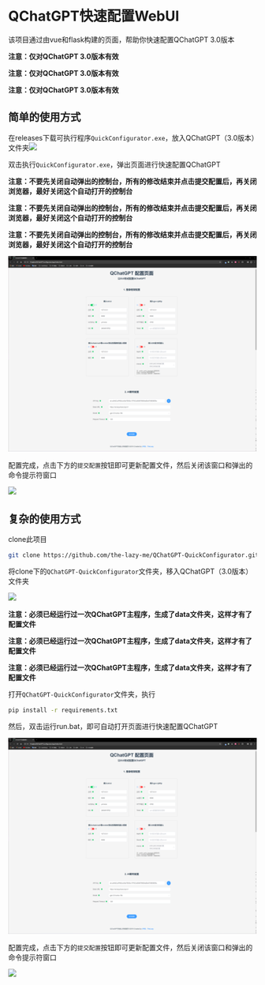 # QChatGPT快速配置WebUI

该项目通过由vue和flask构建的页面，帮助你快速配置QChatGPT 3.0版本

**注意：仅对QChatGPT 3.0版本有效**

**注意：仅对QChatGPT 3.0版本有效**

**注意：仅对QChatGPT 3.0版本有效**

## 简单的使用方式

在releases下载可执行程序`QuickConfigurator.exe`，放入QChatGPT（3.0版本）文件夹![](E:\QChatGPT-QuickConfigurator\res\img\04.png)

双击执行`QuickConfigurator.exe`，弹出页面进行快速配置QChatGPT

**注意：不要先关闭自动弹出的控制台，所有的修改结束并点击提交配置后，再关闭浏览器，最好关闭这个自动打开的控制台**

**注意：不要先关闭自动弹出的控制台，所有的修改结束并点击提交配置后，再关闭浏览器，最好关闭这个自动打开的控制台**

**注意：不要先关闭自动弹出的控制台，所有的修改结束并点击提交配置后，再关闭浏览器，最好关闭这个自动打开的控制台**

![](/res/img/02.png)

配置完成，点击下方的`提交配置`按钮即可更新配置文件，然后关闭该窗口和弹出的命令提示符窗口

![](/res/img/03.png)

## 复杂的使用方式

clone此项目

```bash
git clone https://github.com/the-lazy-me/QChatGPT-QuickConfigurator.git
```

将clone下的`QChatGPT-QuickConfigurator`文件夹，移入QChatGPT（3.0版本）文件夹

![](/res/img/01.png)

**注意：必须已经运行过一次QChatGPT主程序，生成了data文件夹，这样才有了配置文件**

**注意：必须已经运行过一次QChatGPT主程序，生成了data文件夹，这样才有了配置文件**

**注意：必须已经运行过一次QChatGPT主程序，生成了data文件夹，这样才有了配置文件**

打开`QChatGPT-QuickConfigurator`文件夹，执行

```bash
pip install -r requirements.txt
```

然后，双击运行run.bat，即可自动打开页面进行快速配置QChatGPT

![](/res/img/02.png)

配置完成，点击下方的`提交配置`按钮即可更新配置文件，然后关闭该窗口和弹出的命令提示符窗口

![](/res/img/03.png)